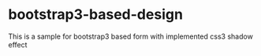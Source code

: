 # bootstrap3-based-design
This is a sample for bootstrap3 based form with implemented css3 shadow effect
